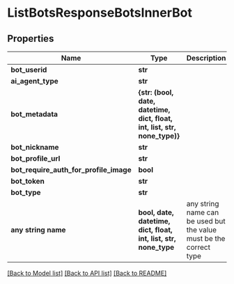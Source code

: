 # ListBotsResponseBotsInnerBot


## Properties
Name | Type | Description | Notes
------------ | ------------- | ------------- | -------------
**bot_userid** | **str** |  | 
**ai_agent_type** | **str** |  | [optional] 
**bot_metadata** | **{str: (bool, date, datetime, dict, float, int, list, str, none_type)}** |  | [optional] 
**bot_nickname** | **str** |  | [optional] 
**bot_profile_url** | **str** |  | [optional] 
**bot_require_auth_for_profile_image** | **bool** |  | [optional] 
**bot_token** | **str** |  | [optional] 
**bot_type** | **str** |  | [optional] 
**any string name** | **bool, date, datetime, dict, float, int, list, str, none_type** | any string name can be used but the value must be the correct type | [optional]

[[Back to Model list]](../README.md#documentation-for-models) [[Back to API list]](../README.md#documentation-for-api-endpoints) [[Back to README]](../README.md)


